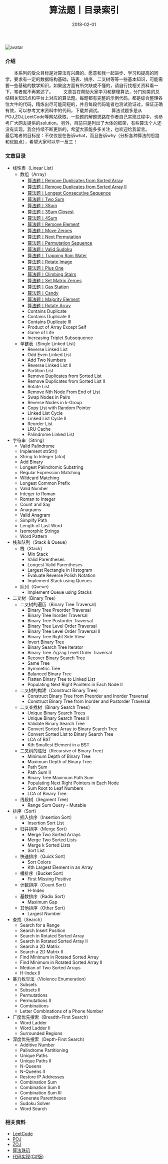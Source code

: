 ﻿---
title: 算法题丨目录索引
tags:
  - 算法
  - 编程技巧
  - 数据结构
categories: 计算机基础
date: 2018-02-01
top: 100
headtxt: 系列
---
![avatar](https://mysite.bj.bcebos.com/images/articles/fd2b4ddb-83a0-46bd-b08e-25acc4872168.jpg)

### 介绍
&emsp;&emsp;本系列的受众目标是对算法有兴趣的、愿意和我一起进步、学习和提高的同学，要求有一定的数据结构基础，链表、排序、二叉树等等一些基本知识，可能需要一些基础的数学知识。如果这方面有所欠缺或不懂的，请自行找相关资料看一下，笔者就不再累述了。
&emsp;&emsp;文章旨在帮助大家学习和整理算法，分门别类的总结相关知识点和平台上对应的算法题。每题都有完整的示例代码，都是综合整理各位大牛的代码，精炼出尽可能简短的，并且每段代码笔者也测试验证过，保证正确有效，可以参考文末资料中的代码，下载并调试。
&emsp;&emsp;算法试题多是从POJ,ZOJ,LeetCode等网站获取，一些题的解题思路在作者自己实现过程中，也参考广大网友提供的solution。另外，目前只是列出了大体的框架，有些算法个人还没有实现，我会持续不断更新的，希望大家能多多关注，也欢迎给我留言。
&emsp;&emsp;最后笔者的目标是：不仅仅是在告诉what，而且告诉why（分析各种算法的思路和优缺点），希望大家可以举一反三！

<!-- more -->

### 文章目录
- 线性表（Linear List）
	- 数组（Array）
		- [算法题丨Remove Duplicates from Sorted Array](/posts/algorithm/001.Remove.Duplicates.from.Sorted.Array/)
		- [算法题丨Remove Duplicates from Sorted Array II](/posts/algorithm/002.Remove.Duplicates.from.Sorted.Array.II/)
		- [算法题丨Longest Consecutive Sequence](/posts/algorithm/003.Longest.Consecutive.Sequence/)
		- [算法题丨Two Sum](/posts/algorithm/004.Two.Sum/)
		- [算法题丨3Sum](/posts/algorithm/005.3Sum/)
		- [算法题丨3Sum Closest](/posts/algorithm/006.3Sum.Closest/)
		- [算法题丨4Sum](/posts/algorithm/007.4Sum/)
		- [算法题丨Remove Element](/posts/algorithm/008.Remove.Element/)
		- [算法题丨Move Zeroes](/posts/algorithm/009.Move.Zeroes/)
		- [算法题丨Next Permutation](/posts/algorithm/010.Next.Permutation/)
		- [算法题丨Permutation Sequence](/posts/algorithm/011.Permutation.Sequence/)
		- [算法题丨Valid Sudoku](/posts/algorithm/012.Valid.Sudoku/)
		- [算法题丨Trapping Rain Water](/posts/algorithm/013.Trapping.Rain.Water/)
		- [算法题丨Rotate Image](/posts/algorithm/014.Rotate.Image/)
		- [算法题丨Plus One](/posts/algorithm/015.Plus.One/)
		- [算法题丨Climbing Stairs](/posts/algorithm/016.Climbing.Stairs/)
		- [算法题丨Set Matrix Zeroes](/posts/algorithm/017.Set.Matrix.Zeroes/)
		- [算法题丨Gas Station](/posts/algorithm/018.Gas.Station/)
		- [算法题丨Candy](/posts/algorithm/019.Candy/)
		- [算法题丨Majority Element](/posts/algorithm/020.Majority.Element/)
		- [算法题丨Rotate Array](/posts/algorithm/021.Rotate.Array/)
		- Contains Duplicate
		- Contains Duplicate II
		- Contains Duplicate III
		- Product of Array Except Self
		- Game of Life
		- Increasing Triplet Subsequence
	- 单链表（Single Linked List）
		- Reverse Linked List
		- Odd Even Linked List
		- Add Two Numbers
		- Reverse Linked List II
		- Partition List
		- Remove Duplicates from Sorted List
		- Remove Duplicates from Sorted List II
		- Rotate List
		- Remove Nth Node From End of List
		- Swap Nodes in Pairs
		- Reverse Nodes in k-Group
		- Copy List with Random Pointer
		- Linked List Cycle
		- Linked List Cycle II
		- Reorder List
		- LRU Cache
		- Palindrome Linked List
- 字符串（String）
	- Valid Palindrome
	- Implement strStr()
	- String to Integer (atoi)
	- Add Binary
	- Longest Palindromic Substring
	- Regular Expression Matching
	- Wildcard Matching
	- Longest Common Prefix
	- Valid Number
	- Integer to Roman
	- Roman to Integer
	- Count and Say
	- Anagrams
	- Valid Anagram
	- Simplify Path
	- Length of Last Word
	- Isomorphic Strings
	- Word Pattern
- 栈和队列（Stack & Queue）
	- 栈（Stack）
		- Min Stack
		- Valid Parentheses
		- Longest Valid Parentheses
		- Largest Rectangle in Histogram
		- Evaluate Reverse Polish Notation
		- Implement Stack using Queues
	- 队列（Queue）
		- Implement Queue using Stacks
- 二叉树（Binary Tree）
	- 二叉树的遍历（Binary Tree Traversal）
		- Binary Tree Preorder Traversal
		- Binary Tree Inorder Traversal
		- Binary Tree Postorder Traversal
		- Binary Tree Level Order Traversal
		- Binary Tree Level Order Traversal II
		- Binary Tree Right Side View
		- Invert Binary Tree
		- Binary Search Tree Iterator
		- Binary Tree Zigzag Level Order Traversal
		- Recover Binary Search Tree
		- Same Tree
		- Symmetric Tree
		- Balanced Binary Tree
		- Flatten Binary Tree to Linked List
		- Populating Next Right Pointers in Each Node II
	- 二叉树的构建（Construct Binary Tree）
		- Construct Binary Tree from Preorder and Inorder Traversal
		- Construct Binary Tree from Inorder and Postorder Traversal		
	- 二叉查找树（Binary Search Trees）
		- Unique Binary Search Trees
		- Unique Binary Search Trees II
		- Validate Binary Search Tree
		- Convert Sorted Array to Binary Search Tree
		- Convert Sorted List to Binary Search Tree
		- LCA of BST
		- Kth Smallest Element in a BST
	- 二叉树的递归（Recursive of Binary Tree）
		- Minimum Depth of Binary Tree
		- Maximum Depth of Binary Tree
		- Path Sum
		- Path Sum II
		- Binary Tree Maximum Path Sum
		- Populating Next Right Pointers in Each Node
		- Sum Root to Leaf Numbers
		- LCA of Binary Tree
	- 线段树（Segment Tree）
		- Range Sum Query - Mutable
- 排序（Sort）
	- 插入排序（Insertion Sort）
		- Insertion Sort List
	- 归并排序（Merge Sort）
		- Merge Two Sorted Arrays
		- Merge Two Sorted Lists
		- Merge k Sorted Lists
		- Sort List
	- 快速排序（Quick Sort）
		- Sort Colors
		- Kth Largest Element in an Array
	- 桶排序（Bucket Sort）
		- First Missing Positive
	- 计数排序（Count Sort）
		- H-Index
	- 基数排序（Radix Sort）
		- Maximum Gap
	- 其他排序（Other Sort）
		- Largest Number
- 查找（Search）
	- Search for a Range
	- Search Insert Position
	- Search in Rotated Sorted Array
	- Search in Rotated Sorted Array II
	- Search a 2D Matrix
	- Search a 2D Matrix II
	- Find Minimum in Rotated Sorted Array
	- Find Minimum in Rotated Sorted Array II
	- Median of Two Sorted Arrays
	- H-Index II
- 暴力枚举法（Violence Enumeration）
	- Subsets
	- Subsets II
	- Permutations
	- Permutations II
	- Combinations
	- Letter Combinations of a Phone Number
- 广度优先搜索（Breadth-First Search）	
	- Word Ladder
	- Word Ladder II
	- Surrounded Regions
- 深度优先搜索（Depth-First Search）	
	- Additive Number
	- Palindrome Partitioning
	- Unique Paths
	- Unique Paths II
	- N-Queens
	- N-Queens II
	- Restore IP Addresses
	- Combination Sum
	- Combination Sum II
	- Combination Sum III
	- Generate Parentheses
	- Sudoku Solver
	- Word Search

### 相关资料
- [LeetCode](https://leetcode.com/problemset/all/)
- [POJ](http://poj.org/problemlist)
- [ZOJ](http://acm.zju.edu.cn/onlinejudge/showProblemsets.do)
- [算法珠玑](https://www.gitbook.com/book/soulmachine/algorithm-essentials/details)
- [代码实现(C#版)](https://github.com/lizzie2008/LeetCode.git)